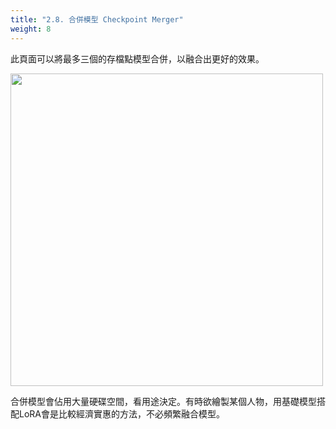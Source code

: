 ```yaml
---
title: "2.8. 合併模型 Checkpoint Merger"
weight: 8
---
```


此頁面可以將最多三個的存檔點模型合併，以融合出更好的效果。

<img src=/posts/stable-diffusion-webui-manuals/images/Screenshot_20230417_184700.webp alt=""  width=500 loading="lazy">

合併模型會佔用大量硬碟空間，看用途決定。有時欲繪製某個人物，用基礎模型搭配LoRA會是比較經濟實惠的方法，不必頻繁融合模型。
